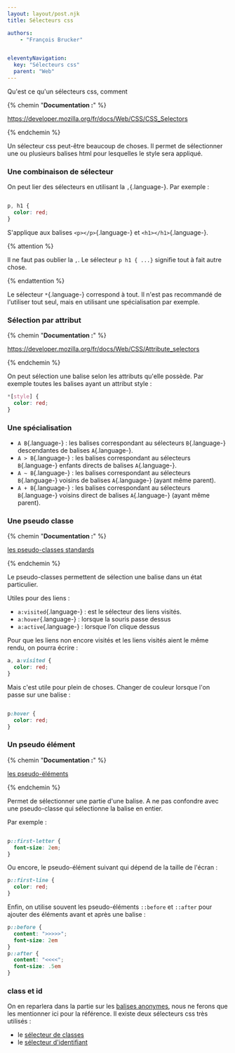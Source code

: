 ```yaml
---
layout: layout/post.njk
title: Sélecteurs css

authors:
    - "François Brucker"


eleventyNavigation:
  key: "Sélecteurs css"
  parent: "Web"
---
```


<!-- début résumé -->

Qu'est ce qu'un sélecteurs css, comment

<!-- fin résumé -->

{% chemin "**Documentation :**" %}

<https://developer.mozilla.org/fr/docs/Web/CSS/CSS_Selectors>

{% endchemin %}

Un sélecteur css peut-être beaucoup de choses. Il permet de sélectionner une ou plusieurs balises html pour lesquelles le style sera appliqué.

### Une combinaison de sélecteur

On peut lier des sélecteurs en utilisant la `,`{.language-}. Par exemple :

```css

p, h1 {
  color: red;
}

```

S'applique aux balises `<p></p>`{.language-} et `<h1></h1>`{.language-}.

{% attention %}

Il ne faut pas oublier la `,`. Le sélecteur `p h1 { ...}` signifie tout à fait autre chose.

{% endattention %}

Le sélecteur `*`{.language-} correspond à tout. Il n'est pas recommandé de l'utiliser tout seul, mais en utilisant une spécialisation par exemple.

### Sélection par attribut

{% chemin "**Documentation :**" %}

<https://developer.mozilla.org/fr/docs/Web/CSS/Attribute_selectors>

{% endchemin %}

On peut sélection une balise selon les attributs qu'elle possède. Par exemple toutes les balises ayant un attribut style :

```css
*[style] {
  color: red;
}

```

### Une spécialisation

* `A B`{.language-} : les balises correspondant au sélecteurs `B`{.language-} descendantes de balises `A`{.language-}.
* `A > B`{.language-} : les balises correspondant au sélecteurs `B`{.language-} enfants directs de balises `A`{.language-}.
* `A ~ B`{.language-} : les balises correspondant au sélecteurs `B`{.language-} voisins de balises `A`{.language-} (ayant même parent).
* `A + B`{.language-} : les balises correspondant au sélecteurs `B`{.language-} voisins direct de balises `A`{.language-} (ayant même parent).

### Une pseudo classe

{% chemin "**Documentation :**" %}

[les pseudo-classes standards](https://developer.mozilla.org/fr/docs/Web/CSS/Pseudo-classes#liste_des_pseudo-classes_standards)

{% endchemin %}

Le pseudo-classes permettent de sélection une balise dans un état particulier.

Utiles pour des liens :

* `a:visited`{.language-} : est le sélecteur des liens visités.
* `a:hover`{.language-} : lorsque la souris passe dessus
* `a:active`{.language-} : lorsque l’on clique dessus

Pour que les liens non encore visités et les liens visités aient le même rendu, on pourra écrire :

```css
a, a:visited {
  color: red;
}
```

Mais c'est utile pour plein de choses. Changer de couleur lorsque l'on passe sur une balise :

```css

p:hover {
  color: red;
}
```

### Un pseudo élément

{% chemin "**Documentation :**" %}

[les pseudo-éléments](https://developer.mozilla.org/fr/docs/Web/CSS/Pseudo-elements#liste_des_pseudo-%C3%A9l%C3%A9ments)

{% endchemin %}

Permet de sélectionner une partie d'une balise. A ne pas confondre avec une pseudo-classe qui sélectionne la balise en entier.

Par exemple :

```css

p::first-letter {
  font-size: 2em;
}
```

Ou encore, le pseudo-élément suivant qui dépend de la taille de l'écran :

```css
p::first-line {
  color: red;
}
```

Enfin, on utilise souvent les pseudo-éléments `::before` et `::after` pour ajouter des éléments avant et après une balise :

```css
p::before {
  content: ">>>>>";
  font-size: 2em
}
p::after {
  content: "<<<<";
  font-size: .5em
}

```

### class et id

On en reparlera dans la partie sur les [balises anonymes](../balises-anonymes#sélecteur-css), nous ne ferons que les mentionner ici pour la référence. Il existe deux sélecteurs css très utilisés :

* le [sélecteur de classes](https://developer.mozilla.org/fr/docs/Web/CSS/Class_selectors)
* le [sélecteur d'identifiant](https://developer.mozilla.org/fr/docs/Web/CSS/ID_selectors)
